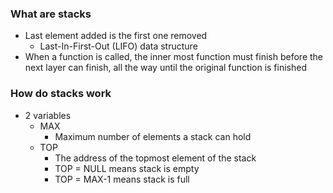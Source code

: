 ### What are stacks
* Last element added is the first one removed
    * Last-In-First-Out (LIFO) data structure
* When a function is called, the inner most function must finish before the next layer can finish, all the way until the original function is finished

### How do stacks work
* 2 variables
    * MAX
        * Maximum number of elements a stack can hold
    * TOP
        * The address of the topmost element of the stack
        * TOP = NULL means stack is empty
        * TOP = MAX-1 means stack is full